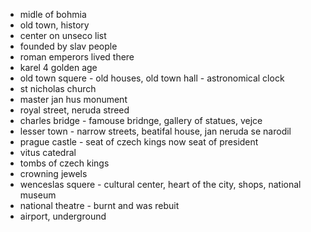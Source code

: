 * midle of bohmia
* old town, history
* center on unseco list
* founded by slav people
* roman emperors lived there
* karel 4 golden age
* old town squere - old houses, old town hall - astronomical clock
* st nicholas church
* master jan hus monument
* royal street, neruda streed
* charles bridge - famouse bridnge, gallery of statues, vejce
* lesser town - narrow streets, beatifal house, jan neruda se narodil
* prague castle - seat of czech kings now seat of president
* vitus catedral
* tombs of czech kings 
* crowning jewels
* wenceslas squere - cultural center, heart of the city, shops, national museum
* national theatre - burnt and was rebuit
* airport, underground